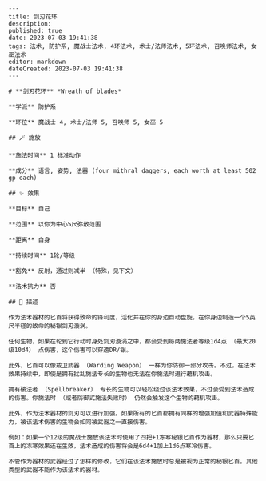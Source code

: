 
    ---
    title: 剑刃花环
    description: 
    published: true
    date: 2023-07-03 19:41:38
    tags: 法术, 防护系, 魔战士法术, 4环法术, 术士/法师法术, 5环法术, 召唤师法术, 女巫法术
    editor: markdown
    dateCreated: 2023-07-03 19:41:38
    ---

    # **剑刃花环** *Wreath of blades*

    **学派** 防护系 

    **环位** 魔战士 4, 术士/法师 5, 召唤师 5, 女巫 5

    ## 🪄 施放

    **施法时间** 1 标准动作

    **成分** 语言, 姿势, 法器 (four mithral daggers, each worth at least 502 gp each)

    ## ✨ 效果 

    **目标** 自己 

    **范围** 以你为中心5尺弥散范围

    **距离** 自身  

    **持续时间** 1轮/等级 

    **豁免** 反射，通过则减半 （特殊，见下文）

    **法术抗力** 否

    ## 📖 描述

    作为法术器材的匕首将获得致命的锋利度，活化并在你的身边自动盘旋，在你身边制造一个5英尺半径的致命的秘银剑刃漩涡。

    任何生物，如果在轮到它行动时身处剑刃漩涡之中，都会受到每两施法者等级1d4点 （最大20级10d4） 点伤害，这个伤害可以穿透DR/银。

    此外，匕首可以像戒卫武器 （Warding Weapon） 一样为你防御一部分攻击。不过，在法术效果持续中，即使是拥有扰乱施法专长的生物也无法在你施法时进行藉机攻击。

    拥有破法者 （Spellbreaker） 专长的生物可以轻松绕过该法术效果，不过会受到法术造成的伤害。你施法时 （或者防御式施法失败时） 仍然会触发这个生物的藉机攻击。

    此外，作为法术器材的剑刃可以进行加强。如果所有的匕首都拥有同样的增强加值和武器特殊能力，被该法术伤害的生物会如同被武器之一直接伤害。

    例如：如果一个12级的魔战士施放该法术时使用了四把+1冻寒秘银匕首作为器材，那么只要匕首上的冻寒效果还在生效，法术造成的伤害将会是6d4+1加上1d6点寒冷伤害。

    不管作为器材的武器经过了怎样的修改，它们在该法术施放时总是被视为正常的秘银匕首。其他类型的武器不能作为该法术的器材。
    